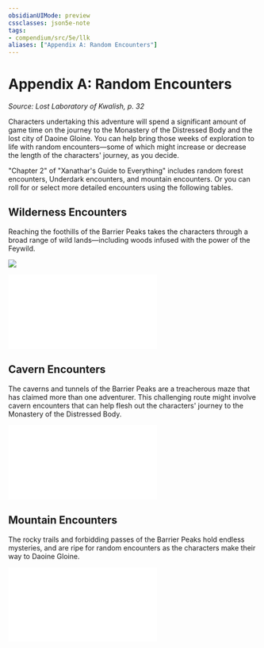 ```yaml
---
obsidianUIMode: preview
cssclasses: json5e-note
tags:
- compendium/src/5e/llk
aliases: ["Appendix A: Random Encounters"]
---
```

# Appendix A: Random Encounters
*Source: Lost Laboratory of Kwalish, p. 32* 

Characters undertaking this adventure will spend a significant amount of game time on the journey to the Monastery of the Distressed Body and the lost city of Daoine Gloine. You can help bring those weeks of exploration to life with random encounters—some of which might increase or decrease the length of the characters' journey, as you decide.

"Chapter 2" of "Xanathar's Guide to Everything" includes random forest encounters, Underdark encounters, and mountain encounters. Or you can roll for or select more detailed encounters using the following tables.

## Wilderness Encounters

Reaching the foothills of the Barrier Peaks takes the characters through a broad range of wild lands—including woods infused with the power of the Feywild.

![](/3-Mechanics/CLI/adventures/lost-laboratory-of-kwalish/img/016-144578_wmask.webp#center)

![Wilderness Encounters](/3-Mechanics/CLI/tables/wilderness-encounters-llk.md)

## Cavern Encounters

The caverns and tunnels of the Barrier Peaks are a treacherous maze that has claimed more than one adventurer. This challenging route might involve cavern encounters that can help flesh out the characters' journey to the Monastery of the Distressed Body.

![Cavern Encounters](/3-Mechanics/CLI/tables/cavern-encounters-llk.md)

## Mountain Encounters

The rocky trails and forbidding passes of the Barrier Peaks hold endless mysteries, and are ripe for random encounters as the characters make their way to Daoine Gloine.

![Mountain Encounters](/3-Mechanics/CLI/tables/mountain-encounters-llk.md)